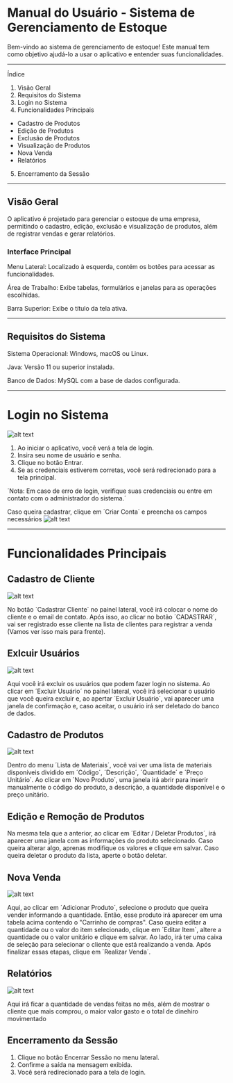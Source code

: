 # Manual do Usuário - Sistema de Gerenciamento de Estoque

Bem-vindo ao sistema de gerenciamento de estoque! Este manual tem como objetivo ajudá-lo a usar o aplicativo e entender suas funcionalidades.

---

Índice
1. Visão Geral
2. Requisitos do Sistema
3. Login no Sistema
4. Funcionalidades Principais
- Cadastro de Produtos
- Edição de Produtos
- Exclusão de Produtos
- Visualização de Produtos
- Nova Venda
- Relatórios

5. Encerramento da Sessão

---

## Visão Geral

O aplicativo é projetado para gerenciar o estoque de uma empresa, permitindo o cadastro, edição, exclusão e visualização de produtos, além de registrar vendas e gerar relatórios.

### Interface Principal

Menu Lateral: Localizado à esquerda, contém os botões para acessar as funcionalidades.

Área de Trabalho: Exibe tabelas, formulários e janelas para as operações escolhidas.

Barra Superior: Exibe o título da tela ativa.

---

## Requisitos do Sistema

Sistema Operacional: Windows, macOS ou Linux.

Java: Versão 11 ou superior instalada.

Banco de Dados: MySQL com a base de dados configurada.

---

# Login no Sistema

![alt text](src/img/TELALOGIN.png)

1. Ao iniciar o aplicativo, você verá a tela de login.
2. Insira seu nome de usuário e senha.
3. Clique no botão Entrar.
4. Se as credenciais estiverem corretas, você será redirecionado para a tela principal.

´Nota: Em caso de erro de login, verifique suas credenciais ou entre em contato com o administrador do sistema.´

Caso queira cadastrar, clique em ´Criar Conta´ e preencha os campos necessários
![alt text](src/img/TELACADASTRO.png)

---

# Funcionalidades Principais

## Cadastro de Cliente

![alt text](src/img/TELACADASTROCLIENTE.png)

No botão ´Cadastrar Cliente´ no painel lateral, você irá colocar o nome do cliente e o email de contato. Após isso, ao clicar no botão ´CADASTRAR´, vai ser registrado esse cliente na lista de clientes para registrar a venda (Vamos ver isso mais para frente).

## Exlcuir Usuários

![alt text](src/img/TELAEXCLUIRUSUARIO.png)

Aqui você irá excluir os usuários que podem fazer login no sistema. Ao clicar em ´Excluir Usuário´ no painel lateral, você irá selecionar o usuário que você queira excluir e, ao apertar ´Excluir Usuário´, vai aparecer uma janela de confirmação e, caso aceitar, o usuário irá ser deletado do banco de dados.

## Cadastro de Produtos

![alt text](src/img/TELALISTAMATERIAIS.png)

Dentro do menu ´Lista de Materiais´, você vai ver uma lista de materiais disponíveis dividido em ´Código´, ´Descrição´, ´Quantidade´ e ´Preço Unitário´. Ao clicar em ´Novo Produto´, uma janela irá abrir para inserir manualmente o código do produto, a descrição, a quantidade disponível e o preço unitário.

## Edição e Remoção de Produtos

Na mesma tela que a anterior, ao clicar em ´Editar / Deletar Produtos´, irá aparecer uma janela com as informações do produto selecionado. Caso queira alterar algo, aprenas modifique os valores e clique em salvar. Caso queira deletar o produto da lista, aperte o botão deletar.

## Nova Venda

![alt text](src/img/TELANOVAVENDA.png)

Aqui, ao clicar em ´Adicionar Produto´, selecione o produto que queira vender informando a quantidade. Então, esse produto irá aparecer em uma tabela acima contendo o "Carrinho de compras". Caso queira editar a quantidade ou o valor do item selecionado, clique em ´Editar Item´, altere a quantidade ou o valor unitário e clique em salvar. Ao lado, irá ter uma caixa de seleção para selecionar o cliente que está realizando a venda. Após finalizar essas etapas, clique em ´Realizar Venda´.

## Relatórios

![alt text](src/img/TELARELATORIO.png)

Aqui irá ficar a quantidade de vendas feitas no mês, além de mostrar o cliente que mais comprou, o maior valor gasto e o total de dinehiro movimentado

## Encerramento da Sessão

1. Clique no botão Encerrar Sessão no menu lateral.
2. Confirme a saída na mensagem exibida.
3. Você será redirecionado para a tela de login.

